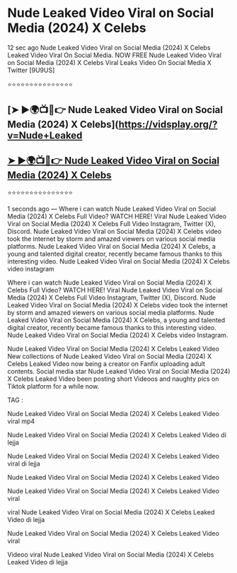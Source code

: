 ﻿# Nude Leaked Video Viral on Social Media (2024) X Celebs



12 sec ago Nude Leaked Video Viral on Social Media (2024) X Celebs Leaked Video Viral On Social Media. NOW FREE Nude Leaked Video Viral on Social Media (2024) X Celebs Viral Leaks Video On Social Media X Twitter [9U9US]

⭐⭐⭐⭐⭐⭐⭐⭐⭐⭐⭐⭐⭐⭐⭐

## [➤ ►🌍📺📱👉 Nude Leaked Video Viral on Social Media (2024) X Celebs](https://vidsplay.org/?v=Nude+Leaked

## [➤ ►🌍📺📱👉 Nude Leaked Video Viral on Social Media (2024) X Celebs](https://vidsplay.org/?v=Nude+Leaked)


⭐⭐⭐⭐⭐⭐⭐⭐⭐⭐⭐⭐⭐⭐⭐



1 seconds ago — Where i can watch Nude Leaked Video Viral on Social Media (2024) X Celebs Full Video? WATCH HERE! Viral Nude Leaked Video Viral on Social Media (2024) X Celebs Full Video Instagram, Twitter (X), Discord. Nude Leaked Video Viral on Social Media (2024) X Celebs video took the internet by storm and amazed viewers on various social media platforms. Nude Leaked Video Viral on Social Media (2024) X Celebs, a young and talented digital creator, recently became famous thanks to this interesting video. Nude Leaked Video Viral on Social Media (2024) X Celebs video instagram

Where i can watch Nude Leaked Video Viral on Social Media (2024) X Celebs Full Video? WATCH HERE! Viral Nude Leaked Video Viral on Social Media (2024) X Celebs Full Video Instagram, Twitter (X), Discord. Nude Leaked Video Viral on Social Media (2024) X Celebs video took the internet by storm and amazed viewers on various social media platforms. Nude Leaked Video Viral on Social Media (2024) X Celebs, a young and talented digital creator, recently became famous thanks to this interesting video. Nude Leaked Video Viral on Social Media (2024) X Celebs video Instagram.

Nude Leaked Video Viral on Social Media (2024) X Celebs Leaked Video New collections of Nude Leaked Video Viral on Social Media (2024) X Celebs Leaked Video now being a creator on Fanfix uploading adult contents. Social media star Nude Leaked Video Viral on Social Media (2024) X Celebs Leaked Video been posting short Videoos and naughty pics on Tiktok platform for a while now.

TAG :

 

Nude Leaked Video Viral on Social Media (2024) X Celebs Leaked Video viral mp4

 

Nude Leaked Video Viral on Social Media (2024) X Celebs Leaked Video di lejja

 

Nude Leaked Video Viral on Social Media (2024) X Celebs Leaked Video viral di lejja

 

Nude Leaked Video Viral on Social Media (2024) X Celebs Leaked Video

 

Nude Leaked Video Viral on Social Media (2024) X Celebs Leaked Video viral

 

viral Nude Leaked Video Viral on Social Media (2024) X Celebs Leaked Video di lejja

 

Nude Leaked Video Viral on Social Media (2024) X Celebs Leaked Video viral

 

Videoo viral Nude Leaked Video Viral on Social Media (2024) X Celebs Leaked Video di lejja